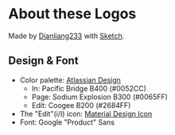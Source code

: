 # About these Logos
Made by [Dianliang233](https://github.com/dianliang233/) with [Sketch](https://www.sketch.com/).

## Design & Font
- Color palette: [Atlassian Design](https://atlassian.design/)
  - In: Pacific Bridge B400 (#0052CC)
  - Page: Sodium Explosion B300 (#0065FF)
  - Edit: Coogee B200 (#2684FF)
- The "Edit"(i/I) icon: [Material Design Icon](https://material.io/resources/icons/)
- Font: Google "Product" Sans

